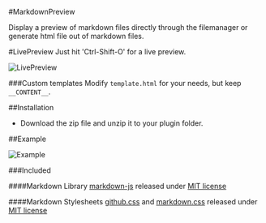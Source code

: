 #MarkdownPreview

Display a preview of markdown files directly through the filemanager or generate html file out of markdown files.

#LivePreview
Just hit 'Ctrl-Shift-O' for a live preview.

![LivePreview](http://andrano.de/Plugins/img/markdown_preview_small.jpg "LivePreview")

###Custom templates
Modify `template.html` for your needs, but keep `__CONTENT__`.

##Installation

- Download the zip file and unzip it to your plugin folder.

##Example

![Example](http://andrano.de/Plugins/img/markdown.png "Example")

###Included

####Markdown Library
[markdown-js](https://github.com/evilstreak/markdown-js "") released under [MIT license](https://github.com/evilstreak/markdown-js#license "")

####Markdown Stylesheets
[github.css](https://github.com/revolunet/sublimetext-markdown-preview/blob/master/github.css "") and [markdown.css](https://github.com/revolunet/sublimetext-markdown-preview/blob/master/markdown.css "") released under [MIT license](http://revolunet.mit-license.org/ "")